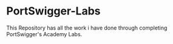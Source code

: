 # PortSwigger-Labs
 This Repository has all the work i have done through completing PortSwigger's Academy Labs.

